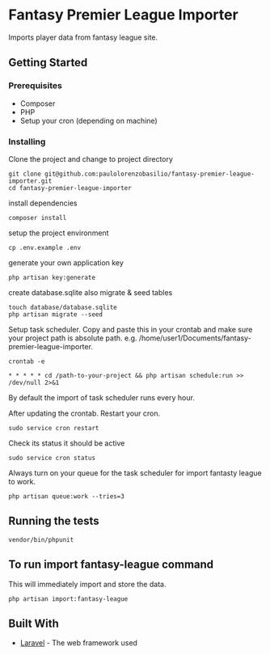 # Fantasy Premier League Importer

Imports player data from fantasy league site.

## Getting Started

### Prerequisites

* Composer
* PHP
* Setup your cron (depending on machine)

### Installing

Clone the project and change to project directory
```
git clone git@github.com:paulolorenzobasilio/fantasy-premier-league-importer.git
cd fantasy-premier-league-importer
```

install dependencies
```
composer install
```

setup the project environment
```
cp .env.example .env
```

generate your own application key
```
php artisan key:generate
```

create database.sqlite also migrate & seed tables
```
touch database/database.sqlite
php artisan migrate --seed
```

Setup task scheduler. Copy and paste this in your crontab and make sure your project path is absolute path. e.g. /home/user1/Documents/fantasy-premier-league-importer.
```
crontab -e

* * * * * cd /path-to-your-project && php artisan schedule:run >> /dev/null 2>&1
```
By default the import of task scheduler runs every hour.

After updating the crontab. Restart your cron.
```
sudo service cron restart
```

Check its status it should be active
```
sudo service cron status
```

Always turn on your queue for the task scheduler for import fantasty league to work.
```
php artisan queue:work --tries=3
```

## Running the tests
```
vendor/bin/phpunit
```

## To run import fantasy-league command
This will immediately import and store the data.
```
php artisan import:fantasy-league
```

## Built With
* [Laravel](https://laravel.com/) - The web framework used
